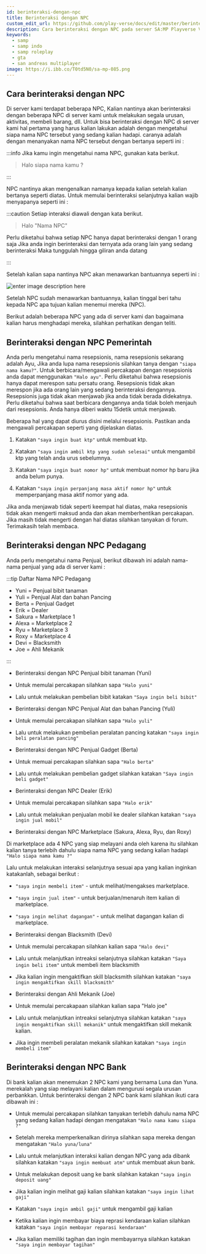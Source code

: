 ```yaml
---
id: berinteraksi-dengan-npc
title: Berinteraksi dengan NPC
custom_edit_url: https://github.com/play-verse/docs/edit/master/berinteraksi-dengan-npc.md
description: Cara berinteraksi dengan NPC pada server SA:MP Playverse Virtual Roleplay Indonesia
keywords:
  - samp
  - samp indo
  - samp roleplay
  - gta
  - san andreas multiplayer
image: https://i.ibb.co/T0td5N0/sa-mp-085.png
---
```



## Cara berinteraksi dengan NPC

  
Di server kami terdapat beberapa NPC, Kalian nantinya akan berinteraksi dengan beberapa NPC di server kami untuk melakukan segala urusan, aktivitas, membeli barang, dll. Untuk bisa berinteraksi dengan NPC di server kami hal pertama yang harus kalian lakukan adalah dengan mengetahui siapa nama NPC tersebut yang sedang kalian hadapi. caranya adalah dengan menanyakan nama NPC tersebut dengan bertanya seperti ini :


:::info Jika kamu ingin mengetahui nama NPC, gunakan kata berikut. 
> Halo siapa nama kamu ?

:::

NPC nantinya akan mengenalkan namanya kepada kalian setelah kalian bertanya seperti diatas. Untuk memulai berinteraksi selanjutnya kalian wajib menyapanya seperti ini :

:::caution Setiap interaksi diawali dengan kata berikut.
> Halo "Nama NPC"


Perlu diketahui bahwa setiap NPC hanya dapat berinteraksi dengan 1 orang saja
Jika anda ingin berinteraksi dan ternyata ada orang lain yang sedang berinteraksi
Maka tunggulah hingga giliran anda datang

:::


Setelah kalian sapa nantinya NPC akan menawarkan bantuannya seperti ini :
  

![enter image description here](https://i.ibb.co/T0td5N0/sa-mp-085.png)

  

Setelah NPC sudah menawarkan bantuannya, kalian tinggal beri tahu kepada NPC apa tujuan kalian menemui mereka (NPC).

  

Berikut adalah beberapa NPC yang ada di server kami dan bagaimana kalian harus menghadapi mereka, silahkan perhatikan dengan teliti.

  

## Berinteraksi dengan NPC Pemerintah

  

Anda perlu mengetahui nama resepsionis, nama resepsionis sekarang adalah Ayu, Jika anda lupa nama resepsionis silahkan tanya dengan `"siapa nama kamu?"`. Untuk berbicara/mengawali percakapan dengan resepsionis anda dapat menggunakan `"Halo ayu"`. Perlu diketahui bahwa resepsionis hanya dapat merespon satu persatu orang. Resepsionis tidak akan merespon jika ada orang lain yang sedang berinteraksi dengannya. Resepsionis juga tidak akan menjawab jika anda tidak berada didekatnya. Perlu diketahui bahwa saat berbicara dengannya anda tidak boleh menjauh dari resepsionis. Anda hanya diberi waktu 15detik untuk menjawab.

  

Beberapa hal yang dapat diurus disini melalui resepsionis. Pastikan anda mengawali percakapan seperti yang dijelaskan diatas.

  

 1. Katakan `"saya ingin buat ktp"` untuk membuat ktp.

 2. Katakan `"saya ingin ambil ktp yang sudah selesai"` untuk mengambil ktp yang telah anda urus sebelumnya.

 3. Katakan `"saya ingin buat nomor hp"` untuk membuat nomor hp baru jika anda belum punya.

 4. Katakan `"saya ingin perpanjang masa aktif nomor hp"` untuk memperpanjang masa aktif nomor yang ada.

  

Jika anda menjawab tidak seperti keempat hal diatas, maka resepsionis tidak akan mengerti maksud anda dan akan memberhentikan percakapan. Jika masih tidak mengerti dengan hal diatas silahkan tanyakan di forum. Terimakasih telah membaca.

  

## Berinteraksi dengan NPC Pedagang

  

Anda perlu mengetahui nama Penjual, berikut dibawah ini adalah nama-nama penjual yang ada di server kami :

:::tip Daftar Nama NPC Pedagang
- Yuni = Penjual bibit tanaman  
- Yuli = Penjual Alat dan bahan Pancing
- Berta = Penjual Gadget
- Erik = Dealer
- Sakura = Marketplace 1
- Alexa = Marketplace 2
- Ryu = Marketplace 3
- Roxy = Marketplace 4
- Devi = Blacksmith
- Joe = Ahli Mekanik
  
:::
- Berinteraksi dengan NPC Penjual bibit tanaman (Yuni)

- Untuk memulai percakapan silahkan sapa `"Halo yuni"`

- Lalu untuk melakukan pembelian bibit katakan `"Saya ingin beli bibit"`

  

- Berinteraksi dengan NPC Penjual Alat dan bahan Pancing (Yuli)

- Untuk memulai percakapan silahkan sapa `"Halo yuli"`

- Lalu untuk melakukan pembelian peralatan pancing katakan `"saya ingin beli peralatan pancing"`

  

- Berinteraksi dengan NPC Penjual Gadget (Berta)

- Untuk memuai percakapan silahkan sapa `"Halo berta"`

- Lalu untuk melakukan pembelian gadget silahkan katakan `"Saya ingin beli gadget"`

  

- Berinteraksi dengan NPC Dealer (Erik)

- Untuk memulai percakapan silahkan sapa `"Halo erik"`

- Lalu untuk melakukan penjualan mobil ke dealer silahkan katakan `"saya ingin jual mobil"`

  

- Berinteraksi dengan NPC Marketplace (Sakura, Alexa, Ryu, dan Roxy)

Di marketplace ada 4 NPC yang siap melayani anda oleh karena itu silahkan kalian tanya terlebih dahulu siapa nama NPC yang sedang kalian hadapi `"Halo siapa nama kamu ?"`

Lalu untuk melakukan interaksi selanjutnya sesuai apa yang kalian inginkan katakanlah, sebagai berikut :

-  `"saya ingin membeli item"` - untuk melihat/mengakses marketplace.

-  `"saya ingin jual item"` - untuk berjualan/menaruh item kalian di marketplace.

-  `"saya ingin melihat dagangan"` - untuk melihat dagangan kalian di marketplace.

  

- Berinteraksi dengan Blacksmith (Devi)

- Untuk memulai percakapan silahkan kalian sapa `"Halo devi"`

- Lalu untuk melanjutkan intreaksi selanjutnya silahkan katakan `"Saya ingin beli item"` untuk membeli item blacksmith

- Jika kalian ingin mengaktifkan skill blacksmith silahkan katakan `"saya ingin mengaktifkan skill blacksmith"`

  

- Berinteraksi dengan Ahli Mekanik (Joe)

- Untuk memulai percakapaan silahkan kalian sapa "Halo joe"

- Lalu untuk melanjutkan intreaksi selanjutnya silahkan katakan `"saya ingin mengaktifkan skill mekanik"` untuk mengaktifkan skill mekanik kalian.

- Jika ingin membeli peralatan mekanik silahkan katakan `"saya ingin membeli item"`

  

## Berinteraksi dengan NPC Bank

  

Di bank kalian akan menemukan 2 NPC kami yang bernama Luna dan Yuna. merekalah yang siap melayani kalian dalam mengurusi segala urusan perbankkan. Untuk berinteraksi dengan 2 NPC bank kami silahkan ikuti cara dibawah ini :

  

- Untuk memulai percakapan silahkan tanyakan terlebih dahulu nama NPC yang sedang kalian hadapi dengan mengatakan `"Halo nama kamu siapa ?"`

- Setelah mereka memperkenalkan dirinya silahkan sapa mereka dengan mengatakan `"Halo yuna/luna"`

- Lalu untuk melanjutkan interaksi kalian dengan NPC yang ada dibank silahkan katakan `"saya ingin membuat atm"` untuk membuat akun bank.

- Untuk melakukan deposit uang ke bank silahkan katakan `"saya ingin deposit uang"`

- Jika kalian ingin melihat gaji kalian silahkan katakan `"saya ingin lihat gaji"`

- Katakan `"saya ingin ambil gaji"` untuk mengambil gaji kalian

- Ketika kalian ingin membayar biaya reprasi kendaraan kalian silahkan katakan `"saya ingin membayar reparasi kendaraan"`

- Jika kalian memiliki tagihan dan ingin membayarnya silahkan katakan `"saya ingin membayar tagihan"`
